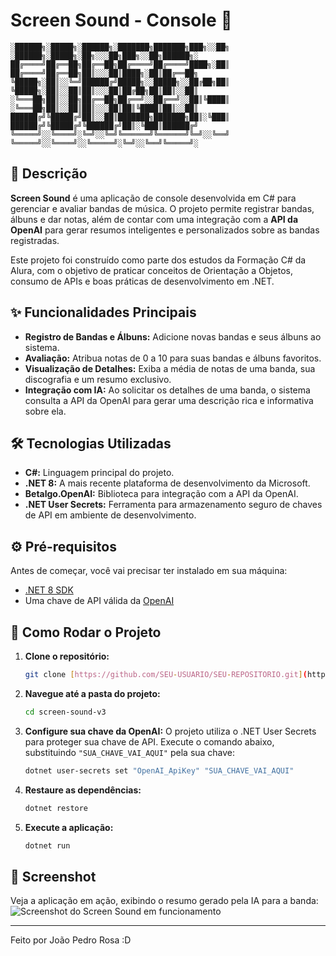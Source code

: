# Screen Sound - Console 🎵

```
░██████╗░█████╗░██████╗░███████╗███████╗███╗░░██╗  ░██████╗░█████╗░██╗░░░██╗███╗░░██╗██████╗░
██╔════╝██╔══██╗██╔══██╗██╔════╝██╔════╝████╗░██║  ██╔════╝██╔══██╗██║░░░██║████╗░██║██╔══██╗
╚█████╗░██║░░╚═╝██████╔╝█████╗░░█████╗░░██╔██╗██║  ╚█████╗░██║░░██║██║░░░██║██╔██╗██║██║░░██║
░╚═══██╗██║░░██╗██╔══██╗██╔══╝░░██╔══╝░░██║╚████║  ░╚═══██╗██║░░██║██║░░░██║██║╚████║██║░░██║
██████╔╝╚█████╔╝██║░░██║███████╗███████╗██║░╚███║  ██████╔╝╚█████╔╝╚██████╔╝██║░╚███║██████╔╝
╚═════╝░░╚════╝░╚═╝░░╚═╝╚══════╝╚══════╝╚═╝░░╚══╝  ╚═════╝░░╚════╝░░╚═════╝░╚═╝░░╚══╝╚═════╝░
```

## 📄 Descrição

**Screen Sound** é uma aplicação de console desenvolvida em C# para gerenciar e avaliar bandas de música. O projeto permite registrar bandas, álbuns e dar notas, além de contar com uma integração com a **API da OpenAI** para gerar resumos inteligentes e personalizados sobre as bandas registradas.

Este projeto foi construído como parte dos estudos da Formação C# da Alura, com o objetivo de praticar conceitos de Orientação a Objetos, consumo de APIs e boas práticas de desenvolvimento em .NET.

## ✨ Funcionalidades Principais

-   **Registro de Bandas e Álbuns:** Adicione novas bandas e seus álbuns ao sistema.
-   **Avaliação:** Atribua notas de 0 a 10 para suas bandas e álbuns favoritos.
-   **Visualização de Detalhes:** Exiba a média de notas de uma banda, sua discografia e um resumo exclusivo.
-   **Integração com IA:** Ao solicitar os detalhes de uma banda, o sistema consulta a API da OpenAI para gerar uma descrição rica e informativa sobre ela.

## 🛠️ Tecnologias Utilizadas

-   **C#:** Linguagem principal do projeto.
-   **.NET 8:** A mais recente plataforma de desenvolvimento da Microsoft.
-   **Betalgo.OpenAI:** Biblioteca para integração com a API da OpenAI.
-   **.NET User Secrets:** Ferramenta para armazenamento seguro de chaves de API em ambiente de desenvolvimento.

## ⚙️ Pré-requisitos

Antes de começar, você vai precisar ter instalado em sua máquina:
-   [.NET 8 SDK](https://dotnet.microsoft.com/download/dotnet/8.0)
-   Uma chave de API válida da [OpenAI](https://platform.openai.com/)

## 🚀 Como Rodar o Projeto

1.  **Clone o repositório:**
    ```bash
    git clone [https://github.com/SEU-USUARIO/SEU-REPOSITORIO.git](https://github.com/SEU-USUARIO/SEU-REPOSITORIO.git)
    ```

2.  **Navegue até a pasta do projeto:**
    ```bash
    cd screen-sound-v3
    ```

3.  **Configure sua chave da OpenAI:**
    O projeto utiliza o .NET User Secrets para proteger sua chave de API. Execute o comando abaixo, substituindo `"SUA_CHAVE_VAI_AQUI"` pela sua chave:
    ```bash
    dotnet user-secrets set "OpenAI_ApiKey" "SUA_CHAVE_VAI_AQUI"
    ```

4.  **Restaure as dependências:**
    ```bash
    dotnet restore
    ```

5.  **Execute a aplicação:**
    ```bash
    dotnet run
    ```

## 📸 Screenshot

Veja a aplicação em ação, exibindo o resumo gerado pela IA para a banda:
![Screenshot do Screen Sound em funcionamento](./.github/funcionamento.png)

---
Feito por João Pedro Rosa :D